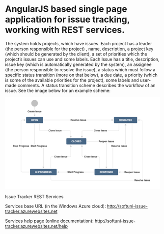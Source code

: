 # AngularJS based single page application for issue tracking, working with REST services.

   The system holds projects, which have issues. Each project has a leader (the person responsible for the project) , name, description, a project key (which should be generated by the client), a set of priorities which the project’s issues can use and some labels.
Each Issue has a title, description, issue key (which is automatically generated by the system), an assignee (the person responsible to resolve the issue), a status which must follow a specific status transition (more on that below), a due date, a priority (which is some of the available priorities for the project), some labels and user-made comments.
A status transition scheme describes the workflow of an issue. See the image below for an example scheme:

![Status transition sheme](img/status-transition-scheme.png?raw=true)

   Issue Tracker REST Services

Services base URL (in the Windows Azure cloud): http://softuni-issue-tracker.azurewebsites.net

Services help page (online documentation): http://softuni-issue-tracker.azurewebsites.net/help 
